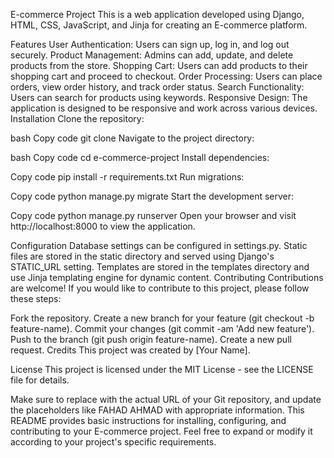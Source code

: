 E-commerce Project
This is a web application developed using Django, HTML, CSS, JavaScript, and Jinja for creating an E-commerce platform.

Features
User Authentication: Users can sign up, log in, and log out securely.
Product Management: Admins can add, update, and delete products from the store.
Shopping Cart: Users can add products to their shopping cart and proceed to checkout.
Order Processing: Users can place orders, view order history, and track order status.
Search Functionality: Users can search for products using keywords.
Responsive Design: The application is designed to be responsive and work across various devices.
Installation
Clone the repository:

bash
Copy code
git clone <repository-url>
Navigate to the project directory:

bash
Copy code
cd e-commerce-project
Install dependencies:

Copy code
pip install -r requirements.txt
Run migrations:

Copy code
python manage.py migrate
Start the development server:

Copy code
python manage.py runserver
Open your browser and visit http://localhost:8000 to view the application.

Configuration
Database settings can be configured in settings.py.
Static files are stored in the static directory and served using Django's STATIC_URL setting.
Templates are stored in the templates directory and use Jinja templating engine for dynamic content.
Contributing
Contributions are welcome! If you would like to contribute to this project, please follow these steps:

Fork the repository.
Create a new branch for your feature (git checkout -b feature-name).
Commit your changes (git commit -am 'Add new feature').
Push to the branch (git push origin feature-name).
Create a new pull request.
Credits
This project was created by [Your Name].

License
This project is licensed under the MIT License - see the LICENSE file for details.

Make sure to replace <repository-url> with the actual URL of your Git repository, and update the placeholders like FAHAD AHMAD with appropriate information. This README provides basic instructions for installing, configuring, and contributing to your E-commerce project. Feel free to expand or modify it according to your project's specific requirements.
